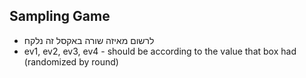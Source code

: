 Sampling Game 
-------------

- לרשום מאיזה שורה באקסל זה נלקח
- ev1, ev2, ev3, ev4 - should be according to the value that box had (randomized by round) 